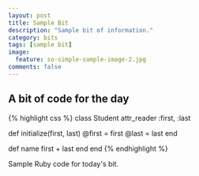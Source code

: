 ```yaml
---
layout: post
title: Sample Bit
description: "Sample bit of information."
category: bits
tags: [sample bit]
image:
  feature: so-simple-sample-image-2.jpg
comments: false
---
```


## A bit of code for the day

{% highlight css %}
class Student
  attr_reader :first, :last

  def initialize(first, last)
    @first = first
    @last = last
  end

  def name
    first + last
  end
end
{% endhighlight %}

Sample Ruby code for today's bit.